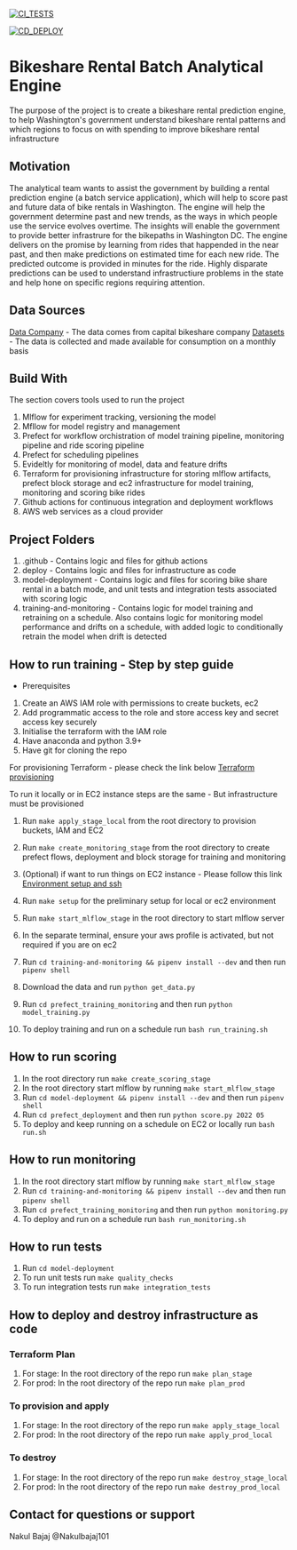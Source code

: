 [![CI_TESTS](https://github.com/Nakulbajaj101/mlops-zoomcamp-final-project/actions/workflows/ci-tests.yml/badge.svg?branch=develop%2Fupdate-testing)](https://github.com/Nakulbajaj101/mlops-zoomcamp-final-project/actions/workflows/ci-tests.yml)

[![CD_DEPLOY](https://github.com/Nakulbajaj101/mlops-zoomcamp-final-project/actions/workflows/cd-deploy.yml/badge.svg?branch=main)](https://github.com/Nakulbajaj101/mlops-zoomcamp-final-project/actions/workflows/cd-deploy.yml)

# Bikeshare Rental Batch Analytical Engine

The purpose of the project is to create a bikeshare rental prediction engine, to help Washington's government understand bikeshare rental patterns and which regions to focus on with spending to improve bikeshare rental infrastructure

## Motivation
The analytical team wants to assist the government by building a rental prediction engine (a batch service application), which will help to score past and future data of bike rentals in Washington. The engine will help the government determine past and new trends, as the ways in which people use the service evolves overtime. The insights will enable the government to provide better infrastrure for the bikepaths in Washington DC. The engine delivers on the promise by learning from rides that happended in the near past, and then make predictions on estimated time for each new ride. The predicted outcome is provided in minutes for the ride. Highly disparate predictions can be used to understand infrastructiure problems in the state and help hone on specific regions requiring attention.

## Data Sources
[Data Company](https://ride.capitalbikeshare.com/) -  The data comes from capital bikeshare company
[Datasets](https://s3.amazonaws.com/capitalbikeshare-data/index.html) - The data is collected and made available for consumption on a monthly basis

## Build With
The section covers tools used to run the project

1. Mlflow for experiment tracking, versioning the model
2. Mfllow for model registry and management
3. Prefect for workflow orchistration of model training pipeline, monitoring pipeline and ride scoring pipeline
4. Prefect for scheduling pipelines
5. Evideltly for monitoring of model, data and feature drifts
6. Terraform for provisioning infrastructure for storing mlflow artifacts, prefect block storage and ec2 infrastructure for model training, monitoring and scoring bike rides
7. Github actions for continuous integration and deployment workflows
8. AWS web services as a cloud provider

## Project Folders

1. .github - Contains logic and files for github actions
2. deploy - Contains logic and files for infrastructure as code
3. model-deployment - Contains logic and files for scoring bike share rental in a batch mode, and unit tests and integration tests associated with scoring logic
4. training-and-monitoring - Contains logic for model training and retraining on a schedule. Also contains logic for monitoring model performance and drifts on a schedule, with added logic to conditionally retrain the model when drift is detected

## How to run training - Step by step guide

- Prerequisites
1. Create an AWS IAM role with permissions to create buckets, ec2
2. Add programmatic access to the role and store access key and secret access key securely
3. Initialise the terraform with the IAM role
4. Have anaconda and python 3.9+
5. Have git for cloning the repo

For provisioning Terraform - please check the link below
[Terraform provisioning](https://github.com/Nakulbajaj101/mlops-zoomcamp/tree/main/06-best-practices)

To run it locally or in EC2 instance steps are the same - But infrastructure must be provisioned
1. Run `make apply_stage_local` from the root directory to provision buckets, IAM and EC2
2. Run `make create_monitoring_stage` from the root directory to create prefect flows, deployment and block storage for training and monitoring
3. (Optional) if want to run things on EC2 instance - Please follow this link
    [Environment setup and ssh](https://www.youtube.com/watch?v=IXSiYkP23zo&list=PL3MmuxUbc_hIUISrluw_A7wDSmfOhErJK&index=3)

4. Run `make setup` for the preliminary setup for local or ec2 environment
5. Run `make start_mlflow_stage` in the root directory to start mlflow server
6. In the separate terminal, ensure your aws profile is activated, but not required if you are on ec2
7. Run `cd training-and-monitoring && pipenv install --dev` and then run `pipenv shell`
8. Download the data and run `python get_data.py`
9. Run `cd prefect_training_monitoring` and then run `python model_training.py`
10. To deploy training and run on a schedule run `bash run_training.sh`


## How to run scoring

1. In the root directory run `make create_scoring_stage`
2. In the root directory start mlflow by running `make start_mlflow_stage`
3. Run `cd model-deployment && pipenv install --dev` and then run `pipenv shell`
4. Run `cd prefect_deployment` and then run `python score.py 2022 05`
5. To deploy and keep running on a schedule on EC2 or locally run `bash run.sh`

## How to run monitoring

1. In the root directory start mlflow by running `make start_mlflow_stage`
2. Run `cd training-and-monitoring && pipenv install --dev` and then run `pipenv shell`
3. Run `cd prefect_training_monitoring` and then run `python monitoring.py`
4. To deploy and run on a schedule run `bash run_monitoring.sh`


## How to run tests

1. Run `cd model-deployment`
2. To run unit tests run `make quality_checks`
3. To run integration tests run `make integration_tests`

## How to deploy and destroy infrastructure as code

### Terraform Plan

1. For stage: In the root directory of the repo run `make plan_stage`
2. For prod: In the root directory of the repo run `make plan_prod`

### To provision and apply

1. For stage: In the root directory of the repo run `make apply_stage_local`
2. For prod: In the root directory of the repo run `make apply_prod_local`

### To destroy

1. For stage: In the root directory of the repo run `make destroy_stage_local`
2. For prod: In the root directory of the repo run `make destroy_prod_local`

## Contact for questions or support

Nakul Bajaj @Nakulbajaj101
